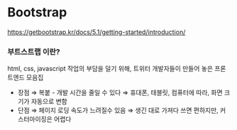 # Bootstrap
https://getbootstrap.kr/docs/5.1/getting-started/introduction/

### 부트스트랩 이란? 
html, css, javascript 작업의 부담을 덜기 위해, 트위터 개발자들이 만들어 놓은 프론트엔드 모음집

- 장점
⇒ 복붙 - 개발 시간을 줄일 수 있다
⇒ 휴대폰, 태블릿, 컴퓨터에 따라, 화면 크기가 자동으로 변함
- 단점
⇒ 페이지 로딩 속도가 느려질수 있음
⇒ 생긴 대로 가져다 쓰면 편하지만, 커스터마이징은 어렵다
